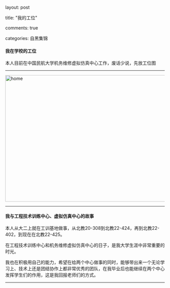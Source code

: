layout: post

title:  "我的工位"

comments: true

categories: 自黑集锦



#### 我在学校的工位

本人目前在中国民航大学机务维修虚拟仿真中心工作，废话少说，先放工位图

------

<img src="https://luyuxuan1998.github.io/pictures/home.jpg" alt="home" width="540" height="400">

------

#### 我与工程技术训练中心、虚拟仿真中心的故事

本人从大二上就在工训基地做事，从北教20-308到北教22-424，再到北教22-402，到现在在北教22-425。

在工程技术训练中心和机务维修虚拟仿真中心的日子，是我大学生涯中非常重要的时光。

我也在积极用自己的能力，希望在给两个中心做事的同时，能够带出来一个无论学习上、技术上还是团结协作上都非常优秀的团队，在我毕业后也能继续在两个中心发挥学生们的作用，这是我回报老师们的方式。

------




